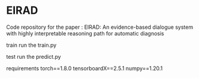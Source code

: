 # EIRAD
Code repository for the paper : EIRAD: An evidence-based dialogue system with highly interpretable reasoning path for automatic diagnosis

train
run the train.py

test
run the predict.py

requirements
torch==1.8.0 tensorboardX==2.5.1 numpy==1.20.1

